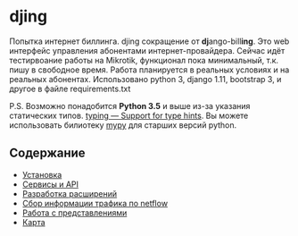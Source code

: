 # djing
Попытка интернет биллинга. djing сокращение от **dj**ango-bill**ing**. Это web интерфейс управления абонентами
интернет-провайдера.
Сейчас идёт тестирвоание работы на Mikrotik, функционал пока минимальный, т.к. пишу в свободное время.
Работа планируется в реальных условиях и на реальных абонентах.
Использовано python 3, django 1.11, bootstrap 3, и другое в файле requirements.txt

P.S. Возможно понадобится **Python 3.5** и выше из-за указания статических типов. [typing — Support for type hints](https://docs.python.org/3/library/typing.html).
Вы можете использовать билиотеку [mypy](http://www.mypy-lang.org/) для старших версий python.

## Содержание
* [Установка](./docs/install.md)
* [Сервисы и API](./docs/services.md)
* [Разработка расширений](./docs/dev.md)
* [Сбор информации трафика по netflow](./docs/netflow.md)
* [Работа с представлениями](./docs/views.md)
* [Карта](./docs/map.md)
